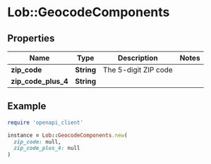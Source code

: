 # Lob::GeocodeComponents

## Properties

| Name | Type | Description | Notes |
| ---- | ---- | ----------- | ----- |
| **zip_code** | **String** | The 5-digit ZIP code |  |
| **zip_code_plus_4** | **String** |  |  |

## Example

```ruby
require 'openapi_client'

instance = Lob::GeocodeComponents.new(
  zip_code: null,
  zip_code_plus_4: null
)
```

